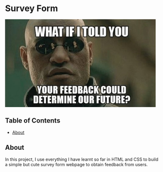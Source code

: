 <h1>Survey Form</h1>
<a href="https://github.com/Huclark/memes"><img src="https://github.com/Huclark/memes/blob/main/survey-form-meme.png?raw=true"A meme on survey forms></a>

## Table of Contents
- [About](#about)

## About
In this project, I use everything I have learnt so far in HTML and CSS to build a simple but cute survey form webpage to obtain feedback from users.
